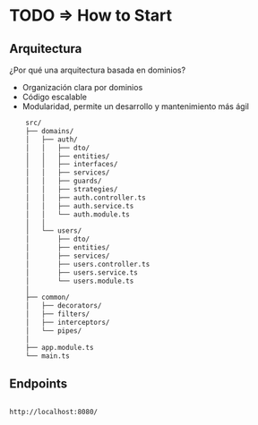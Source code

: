 # TODO => How to Start

## Arquitectura

¿Por qué una arquitectura basada en dominios?

- Organización clara por dominios
- Código escalable
- Modularidad, permite un desarrollo y mantenimiento más ágil

```bash
    src/
    ├── domains/
    │   ├── auth/
    │   │   ├── dto/
    │   │   ├── entities/
    │   │   ├── interfaces/
    │   │   ├── services/
    │   │   ├── guards/
    │   │   ├── strategies/
    │   │   ├── auth.controller.ts
    │   │   ├── auth.service.ts
    │   │   └── auth.module.ts
    │   │
    │   └── users/
    │       ├── dto/
    │       ├── entities/
    │       ├── services/
    │       ├── users.controller.ts
    │       ├── users.service.ts
    │       └── users.module.ts
    │
    ├── common/
    │   ├── decorators/
    │   ├── filters/
    │   ├── interceptors/
    │   └── pipes/
    │
    ├── app.module.ts
    └── main.ts
```

## Endpoints

```bash

http://localhost:8080/

```
